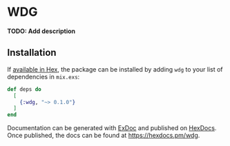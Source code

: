 # WDG

**TODO: Add description**

## Installation

If [available in Hex](https://hex.pm/docs/publish), the package can be installed
by adding `wdg` to your list of dependencies in `mix.exs`:

```elixir
def deps do
  [
    {:wdg, "~> 0.1.0"}
  ]
end
```

Documentation can be generated with [ExDoc](https://github.com/elixir-lang/ex_doc)
and published on [HexDocs](https://hexdocs.pm). Once published, the docs can
be found at <https://hexdocs.pm/wdg>.

